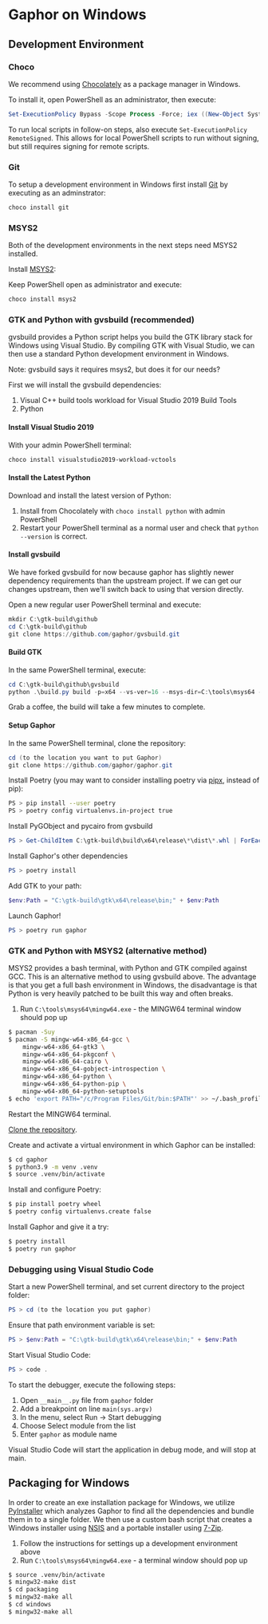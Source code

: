 # Gaphor on Windows

## Development Environment

### Choco
We recommend using [Chocolately](https://chocolatey.org/) as a package manager
in Windows.

To install it, open PowerShell as an administrator, then execute:

```PowerShell
Set-ExecutionPolicy Bypass -Scope Process -Force; iex ((New-Object System.Net.WebClient).DownloadString('https://community.chocolatey.org/install.ps1'))
```

To run local scripts in follow-on steps, also execute
`Set-ExecutionPolicy RemoteSigned`. This allows for local PowerShell scripts
to run without signing, but still requires signing for remote scripts.

### Git
To setup a development environment in Windows first install
[Git](https://gitforwindows.org) by executing as an adminstrator:

```PowerShell
choco install git
```

### MSYS2
Both of the development environments in the next steps need MSYS2 installed.

Install [MSYS2](http://www.msys2.org/):

Keep PowerShell open as administrator and execute:
```PowerShell
choco install msys2
```

### GTK and Python with gvsbuild (recommended)
gvsbuild provides a Python script helps you build the GTK library stack for
Windows using Visual Studio. By compiling GTK with Visual Studio, we can then
use a standard Python development environment in Windows.

Note: gvsbuild says it requires msys2, but does it for our needs?

First we will install the gvsbuild dependencies:
1. Visual C++ build tools workload for Visual Studio 2019 Build Tools
1. Python

#### Install Visual Studio 2019
With your admin PowerShell terminal:

```PowerShell
choco install visualstudio2019-workload-vctools
```

#### Install the Latest Python

Download and install the latest version of Python:

1. Install from Chocolately with `choco install python` with admin PowerShell
1. Restart your PowerShell terminal as a normal user and check that `python --version` is correct.

#### Install gvsbuild
We have forked gvsbuild for now because gaphor has slightly newer dependency
requirements than the upstream project. If we can get our changes upstream,
then we'll switch back to using that version directly.

Open a new regular user PowerShell terminal and execute:

```PowerShell
mkdir C:\gtk-build\github
cd C:\gtk-build\github
git clone https://github.com/gaphor/gvsbuild.git

```

#### Build GTK

In the same PowerShell terminal, execute:

```PowerShell
cd C:\gtk-build\github\gvsbuild
python .\build.py build -p=x64 --vs-ver=16 --msys-dir=C:\tools\msys64 --enable-gi --py-wheel --gtk3-ver=3.24 gobject-introspection gtk3 pycairo pygobject adwaita-icon-theme hicolor-icon-theme
```
Grab a coffee, the build will take a few minutes to complete.

#### Setup Gaphor

In the same PowerShell terminal, clone the repository:
```PowerShell
cd (to the location you want to put Gaphor)
git clone https://github.com/gaphor/gaphor.git
```

Install Poetry (you may want to consider installing poetry via [pipx](https://pypi.org/project/pipx/), instead of pip):
```bash
PS > pip install --user poetry
PS > poetry config virtualenvs.in-project true
```

Install PyGObject and pycairo from gvsbuild
```PowerShell
PS > Get-ChildItem C:\gtk-build\build\x64\release\*\dist\*.whl | ForEach-Object -process { poetry run pip install $_ }
```

Install Gaphor's other dependencies
```PowerShell
PS > poetry install
```

Add GTK to your path:
```PowerShell
$env:Path = "C:\gtk-build\gtk\x64\release\bin;" + $env:Path
```

Launch Gaphor!
```PowerShell
PS > poetry run gaphor
```

### GTK and Python with MSYS2 (alternative method)
MSYS2 provides a bash terminal, with Python and GTK compiled against GCC. This
is an alternative method to using gvsbuild above. The advantage is that you get
a full bash environment in Windows, the disadvantage is that Python is very
heavily patched to be built this way and often breaks.

1) Run `C:\tools\msys64\mingw64.exe` - the MINGW64 terminal window should pop up

```bash
$ pacman -Suy
$ pacman -S mingw-w64-x86_64-gcc \
    mingw-w64-x86_64-gtk3 \
    mingw-w64-x86_64-pkgconf \
    mingw-w64-x86_64-cairo \
    mingw-w64-x86_64-gobject-introspection \
    mingw-w64-x86_64-python \
    mingw-w64-x86_64-python-pip \
    mingw-w64-x86_64-python-setuptools
$ echo 'export PATH="/c/Program Files/Git/bin:$PATH"' >> ~/.bash_profile
```

Restart the MINGW64 terminal.

[Clone the
repository](https://help.github.com/en/github/creating-cloning-and-archiving-repositories/cloning-a-repository).

Create and activate a virtual environment in which Gaphor can be installed:
```bash
$ cd gaphor
$ python3.9 -m venv .venv
$ source .venv/bin/activate
```

Install and configure Poetry:
```bash
$ pip install poetry wheel
$ poetry config virtualenvs.create false
```

Install Gaphor and give it a try:
```bash
$ poetry install
$ poetry run gaphor
```

### Debugging using Visual Studio Code

Start a new PowerShell terminal, and set current directory to the project folder:
```PowerShell
PS > cd (to the location you put gaphor)
```

Ensure that path environment variable is set:
```PowerShell
PS > $env:Path = "C:\gtk-build\gtk\x64\release\bin;" + $env:Path
```

Start Visual Studio Code:
```PowerShell
PS > code .
```

To start the debugger, execute the following steps:
1. Open `__main__.py` file from `gaphor` folder
2. Add a breakpoint on line `main(sys.argv)`
3. In the menu, select Run → Start debugging
4. Choose Select module from the list
5. Enter `gaphor` as module name

Visual Studio Code will start the application in debug mode, and will stop at main.

## Packaging for Windows

In order to create an exe installation package for Windows, we utilize
[PyInstaller](https://pyinstaller.org) which analyzes Gaphor to find all the
dependencies and bundle them in to a single folder. We then use a custom bash
script that creates a Windows installer using
[NSIS](https://nsis.sourceforge.io/Main_Page) and a portable installer using
[7-Zip](https://www.7-zip.org).

1. Follow the instructions for settings up a development environment above
1. Run ``C:\tools\msys64\mingw64.exe`` - a terminal window should pop up
```bash
$ source .venv/bin/activate
$ mingw32-make dist
$ cd packaging
$ mingw32-make all
$ cd windows
$ mingw32-make all
```
